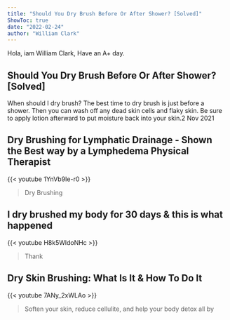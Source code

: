 ```yaml
---
title: "Should You Dry Brush Before Or After Shower? [Solved]"
ShowToc: true 
date: "2022-02-24"
author: "William Clark" 
---
```


Hola, iam William Clark, Have an A+ day.
## Should You Dry Brush Before Or After Shower? [Solved]
 When should I dry brush? The best time to dry brush is just before a shower. Then you can wash off any dead skin cells and flaky skin. Be sure to apply lotion afterward to put moisture back into your skin.2 Nov 2021

## Dry Brushing for Lymphatic Drainage - Shown the Best way by a Lymphedema Physical Therapist
{{< youtube 1YnVb9Ie-r0 >}}
>Dry Brushing

## I dry brushed my body for 30 days & this is what happened
{{< youtube H8k5WldoNHc >}}
>Thank 

## Dry Skin Brushing: What Is It & How To Do It
{{< youtube 7ANy_2xWLAo >}}
>Soften your skin, reduce cellulite, and help your body detox all by 

